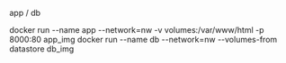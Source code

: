 app / db

docker run --name app --network=nw -v volumes:/var/www/html -p 8000:80 app_img
docker run --name db --network=nw --volumes-from datastore db_img

